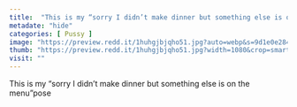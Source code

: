 ```yaml
---
title:  "This is my “sorry I didn’t make dinner but something else is on the menu”pose"
metadate: "hide"
categories: [ Pussy ]
image: "https://preview.redd.it/1huhgjbjqho51.jpg?auto=webp&s=9d1e0e28492e0320409a7a89d3d80cefd67d0d18"
thumb: "https://preview.redd.it/1huhgjbjqho51.jpg?width=1080&crop=smart&auto=webp&s=d028eaf51ce60f0e77ea154ea8d8d13d108bc0d6"
visit: ""
---
```

This is my “sorry I didn’t make dinner but something else is on the menu”pose
